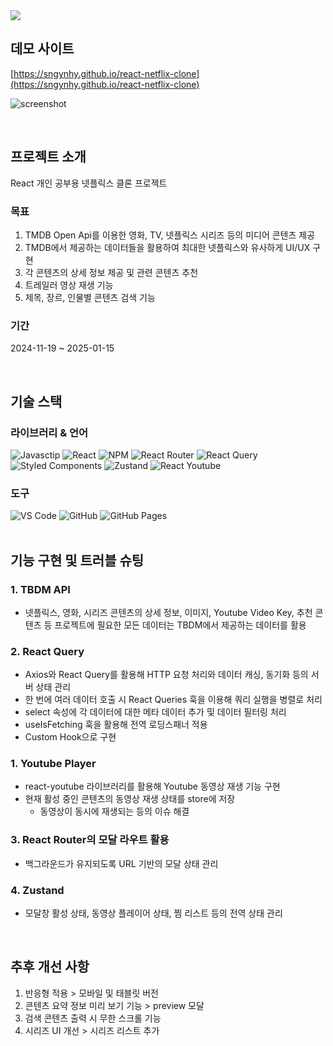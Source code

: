 <img src="https://capsule-render.vercel.app/api?type=waving&height=200&color=gradient&text=Netflix%20Clone&fontAlign=50&desc=with%20React&fontAlignY=35&textBg=false&animation=scaleIn&descAlignY=54" />

## 데모 사이트
[https://sngynhy.github.io/react-netflix-clone](https://sngynhy.github.io/react-netflix-clone)

![screenshot](./src/assets/img/main.png)

<br>

## 프로젝트 소개
<p>React 개인 공부용 넷플릭스 클론 프로젝트</p>

### 목표
<ol>
  <li>TMDB Open Api를 이용한 영화, TV, 넷플릭스 시리즈 등의 미디어 콘텐츠 제공</li>
  <li>TMDB에서 제공하는 데이터들을 활용하여 최대한 넷플릭스와 유사하게 UI/UX 구현</li>
  <li>각 콘텐츠의 상세 정보 제공 및 관련 콘텐츠 추천</li>
  <li>트레일러 영상 재생 기능</li>
  <li>제목, 장르, 인물별 콘텐츠 검색 기능</li>
</ol>

### 기간
2024-11-19 ~ 2025-01-15

<br>

## 기술 스택
### 라이브러리 & 언어
<div>
  <img alt="Javasctip" src="https://img.shields.io/badge/Javascript-black?&style=flat&logo=javascript&logoColor=F7DF1E" />
  <img alt="React" src="https://img.shields.io/badge/React-black?&style=flat&logo=react&logoColor=61DAFB" />
  <img alt="NPM" src="https://img.shields.io/badge/NPM-black?style=flat&logo=npm&logoColor=CB3837" />
  <img alt="React Router" src="https://img.shields.io/badge/React Router-black?style=flat&logo=reactrouter&logoColor=CA4245" />
  <img alt="React Query" src="https://img.shields.io/badge/React Query-black?style=flat&logo=reactquery&logoColor=FF4154" />
  <img alt="Styled Components" src="https://img.shields.io/badge/Styled Components-black?style=flat&logo=styledcomponents&logoColor=#DB7093" />
  <img alt="Zustand" src="https://img.shields.io/badge/Zustand-black?style=flat&logo=zustand&logoColor=white" />
  <img alt="React Youtube" src="https://img.shields.io/badge/React Youtube-black?style=flat&logo=reactyoutube&logoColor=FF0000" />
</div>

### 도구
<div>
  <img alt="VS Code" src="https://img.shields.io/badge/VS Code-007ACC?style=flat&logo=vscode&logoColor=2088FF" />
  <img alt="GitHub" src="https://img.shields.io/badge/GitHub-181717?style=flat&logo=github&logoColor=white" />
  <img alt="GitHub Pages" src="https://img.shields.io/badge/GitHub Pages-222222?style=flat&logo=githubpages&logoColor=white" />
</div>

<!-- <img alt="" src="https://img.shields.io/badge/${아이콘}-${색상}?style=${뱃지스타일}&logo=${텍스트}&logoColor=${텍스트 색상}"

https://simpleicons.org/
/> -->

<br>

## 기능 구현 및 트러블 슈팅
### 1. TBDM API
- 넷플릭스, 영화, 시리즈 콘텐츠의 상세 정보, 이미지, Youtube Video Key, 추천 콘텐츠 등 프로젝트에 필요한 모든 데이터는 TBDM에서 제공하는 데이터를 활용
### 2. React Query
- Axios와 React Query를 활용해 HTTP 요청 처리와 데이터 캐싱, 동기화 등의 서버 상태 관리
- 한 번에 여러 데이터 호출 시 React Queries 훅을 이용해 쿼리 실행을 병렬로 처리
- select 속성에 각 데이터에 대한 메타 데이터 추가 및 데이터 필터링 처리
- useIsFetching 훅을 활용해 전역 로딩스패너 적용
- Custom Hook으로 구현
### 1. Youtube Player
- react-youtube 라이브러리를 활용해 Youtube 동영상 재생 기능 구현
- 현재 활성 중인 콘텐츠의 동영상 재생 상태를 store에 저장
  - 동영상이 동시에 재생되는 등의 이슈 해결
### 3. React Router의 모달 라우트 활용
- 백그라운드가 유지되도록 URL 기반의 모달 상태 관리
### 4. Zustand
- 모달창 활성 상태, 동영상 플레이어 상태, 찜 리스트 등의 전역 상태 관리

<br>

## 추후 개선 사항
<ol>
  <li>반응형 적용 > 모바일 및 태블릿 버전</li>
  <li>콘텐츠 요약 정보 미리 보기 기능 > preview 모달</li>
  <li>검색 콘텐츠 출력 시 무한 스크롤 기능</li>
  <li>시리즈 UI 개선 > 시리즈 리스트 추가</li>
</ol>
